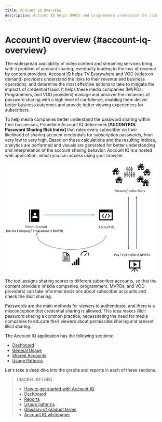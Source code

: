 ```yaml
---
title: Account IQ Overview
description: Account IQ helps MVPDs and programmers understand the risks to their revenue and business operations, and determine the most effective actions to take to mitigate the impacts of credential fraud. 
---
```


# Account IQ overview {#account-iq-overview}

The widespread availability of video content and streaming services bring with it problem of account sharing; eventually leading to the loss of revenue by content providers. Account IQ helps TV Everywhere and VOD (video on demand) providers understand the risks to their revenue and business operations, and determine the most effective actions to take to mitigate the impacts of credential fraud. It helps these media companies (MVPDs, Programmers, and VOD providers) manage and uncover the instances of password sharing with a high level of confidence, enabling them deliver better business outcomes and provide better viewing experiences for subscribers.

To help media companies better understand the password sharing within their businesses, Primetime Account IQ determines **[!UICONTROL Password Sharing Risk Index]** that rates every subscriber on their likelihood of sharing account credentials for subscription passwords, from very low to very high. Based on these calculations and the resulting indices, analytics are performed and visuals are generated for better understanding and interpretation of the account sharing behavior. Account IQ is a hosted web application, which you can access using your browser.

![](assets/AIQIntro.png)

The tool assigns sharing scores to different subscriber accounts, so that the content providers (media companies, programmers, MVPDs, and VOD providers) can take informed decisions about subscriber accounts and check the illicit sharing.

Passwords are the main methods for viewers to authenticate, and there is a misconception that credential sharing is allowed. This idea makes illicit password sharing a common practice; necessitating the need for media companies to educate their viewers about permissible sharing and prevent illicit sharing.

The Account IQ application has the following sections:

* [Dashboard](/help/AccountIQ/dashboard.md)
* [General Usage](/help/AccountIQ/reports.md#general-usage)
* [Shared Accounts](/help/AccountIQ/reports.md#shared-accounts)
* [Usage Patterns](/help/AccountIQ/usage-patterns.md)

Let's take a deep dive into the graphs and reports in each of these sections.

>[!MORELIKETHIS]
>
>* [How to get started with Account IQ](/help/AccountIQ/get-started.md)
>* [Dashboard](/help/AccountIQ/dashboard.md)
>* [Reports](/help/AccountIQ/reports.md)
>* [Usage patterns](/help/AccountIQ/usage-patterns.md)
>* [Glossary of product terms](/help/AccountIQ/product-concepts.md)
>* [Account IQ whitepaper](https://www.adobe.com/content/dam/dx/us/en/products/primetime/resources/primetime-account-iq-whitepaper.pdf)